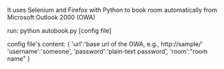 It uses Selenium and Firefox with Python to book room automatically from
Microsoft Outlook 2000 (OWA)

run:
python autobook.py [config file]

config file's content:
{ 
  'url':'base url of the OWA, e.g., http://sample/'
  'username':'someone', 
  'password':'plain-text password',
  'room':"room name" }
